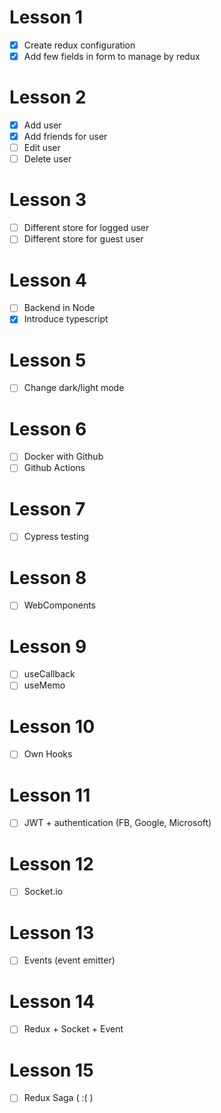 # Lesson 1
- [x] Create redux configuration
- [x] Add few fields in form to manage by redux
# Lesson 2
- [x] Add user
- [x] Add friends for user
- [ ] Edit user
- [ ] Delete user
# Lesson 3
- [ ] Different store for logged user
- [ ] Different store for guest user
# Lesson 4
- [ ] Backend in Node
- [X] Introduce typescript
# Lesson 5
- [ ] Change dark/light mode
# Lesson 6
- [ ] Docker with Github
- [ ] Github Actions
# Lesson 7
- [ ] Cypress testing
# Lesson 8
- [ ] WebComponents
# Lesson 9
- [ ] useCallback
- [ ] useMemo
# Lesson 10
- [ ] Own Hooks
# Lesson 11
- [ ] JWT + authentication (FB, Google, Microsoft)
# Lesson 12
- [ ] Socket.io
# Lesson 13
- [ ] Events (event emitter)
# Lesson 14
- [ ] Redux + Socket + Event
# Lesson 15
- [ ] Redux Saga ( :( )
